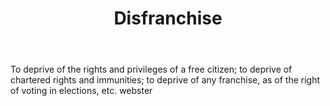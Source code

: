 ---
title: Disfranchise
letter: D
permalink: "/definitions/bld-disfranchise.html"
body: To deprive of the rights and privileges of a free citizen; to deprive of chartered
  rights and immunities; to deprive of any franchise, as of the right of voting in
  elections, etc. webster
published_at: '2018-07-07'
source: Black's Law Dictionary 2nd Ed (1910)
layout: post
---